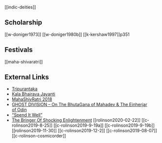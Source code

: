 [[indic-deities]]

## Scholarship
[[w-doniger1973]]
[[w-doniger1980b]]
[[k-kershaw1997]]p351


## Festivals
[[maha-shivaratri]]
## External Links
- [Tripurantaka](https://aryaakasha.com/2016/11/14/tripurantaka/)
- [Kala Bhairava Jayanti](https://aryaakasha.com/2017/11/26/kala-bhairava-jayanti/)
- [MahaShivRatri 2018](https://aryaakasha.com/2018/02/13/mahashivratri-2018/)
- [GHOST DIVISION – On The BhutaGana of Mahadev & The Einherjar of Odin](https://aryaakasha.com/2019/05/13/ghost-division-on-the-bhutagana-of-mahadev-the-einherjar-of-odin/)
- [“Spend It Well”](https://aryaakasha.com/2019/07/21/spend-it-well/)
- [The Bringer Of Shocking Enlightenment](https://aryaakasha.com/2019/08/07/the-bringer-of-shocking-enlightenment/)
[[rolinson2020-02-22]]
[[c-rolinson2019-8-25]]
[[c-rolinson2019-9-19a]]
[[c-rolinson2019-9-19b]]
[[rolinson2019-11-30]]
[[c-rolinson2019-12-2]]
[[c-rolinson2019-08-07]]
[[c-rolinson-cosmicorder]]
